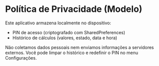 # Política de Privacidade (Modelo)

Este aplicativo armazena localmente no dispositivo:
- PIN de acesso (criptografado com SharedPreferences)
- Histórico de cálculos (valores, estado, data e hora)

Não coletamos dados pessoais nem enviamos informações a servidores externos.
Você pode limpar o histórico e redefinir o PIN no menu Configurações.
